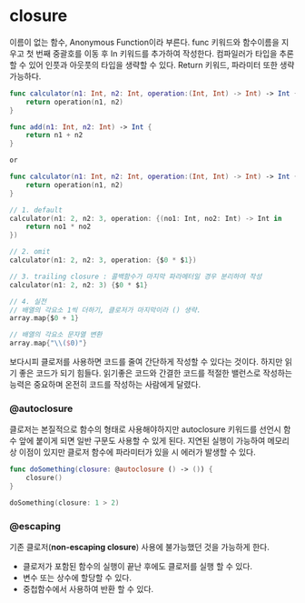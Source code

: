 # closure

이름이 없는 함수, Anonymous Function이라 부른다. func 키워드와 함수이름을 지우고 첫 번째 중괄호를 이동 후 In 키워드를 추가하여 작성한다. 컴파일러가 타입을 추론할 수 있어 인풋과 아웃풋의 타입을 생략할 수 있다. Return 키워드, 파라미터 또한 생략가능하다.

```swift
func calculator(n1: Int, n2: Int, operation:(Int, Int) -> Int) -> Int {
	return operation(n1, n2)
}

func add(n1: Int, n2: Int) -> Int {
	return n1 + n2
}

or

func calculator(n1: Int, n2: Int, operation:(Int, Int) -> Int) -> Int {
	return operation(n1, n2)
}

// 1. default
calculator(n1: 2, n2: 3, operation: {(no1: Int, no2: Int) -> Int in 
	return no1 * no2 
})

// 2. omit
calculator(n1: 2, n2: 3, operation: {$0 * $1})

// 3. trailing closure : 콜백함수가 마지막 파라메터일 경우 분리하여 작성
calculator(n1: 2, n2: 3) {$0 * $1}

// 4. 실전
// 배열의 각요소 1씩 더하기, 클로저가 마지막이라 () 생략.
array.map{$0 + 1}

// 배열의 각요소 문자열 변환
array.map{"\\($0)"}
```

보다시피 클로저를 사용하면 코드를 줄여 간단하게 작성할 수 있다는 것이다. 하지만 읽기 좋은 코드가 되기 힘들다. 읽기좋은 코드와 간결한 코드를 적절한 밸런스로 작성하는 능력은 중요하며 온전히 코드를 작성하는 사람에게 달렸다.



### @autoclosure

클로저는 본질적으로 함수의 형태로 사용해야하지만 autoclosure 키워드를 선언시 함수 앞에 붙이게 되면 일반 구문도 사용할 수 있게 된다. 지연된 실행이 가능하여 메모리상 이점이 있지만 클로저 함수에 파라미터가 있을 시 에러가 발생할 수 있다.

```swift
func doSomething(closure: @autoclosure () -> ()) {
    closure()
}

doSomething(closure: 1 > 2)
```

###

### @escaping

기존 클로저(**non-escaping closure**) 사용에 불가능했던 것을 가능하게 한다.

* 클로저가 포함된 함수의 실행이 끝난 후에도 클로저를 실행 할 수 있다.
* 변수 또는 상수에 할당할 수 있다.
* 중첩함수에서 사용하여 반환 할 수 있다.

